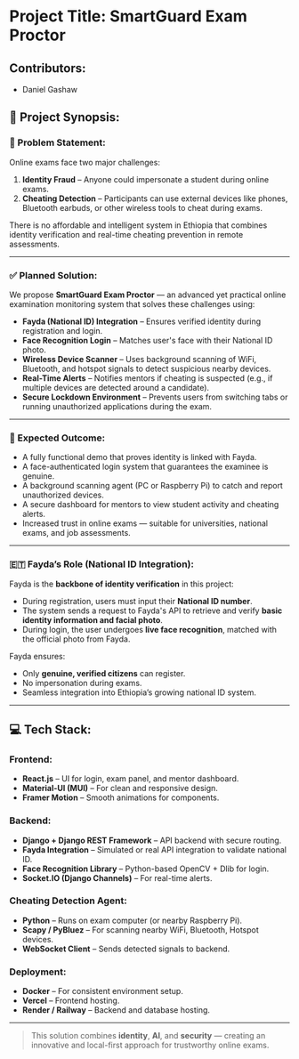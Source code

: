 # Project Title: SmartGuard Exam Proctor

## Contributors:

- Daniel Gashaw

## 🧠 Project Synopsis:

### 🛑 Problem Statement:

Online exams face two major challenges:

1. **Identity Fraud** – Anyone could impersonate a student during online exams.
2. **Cheating Detection** – Participants can use external devices like phones, Bluetooth earbuds, or other wireless tools to cheat during exams.

There is no affordable and intelligent system in Ethiopia that combines identity verification and real-time cheating prevention in remote assessments.

---

### ✅ Planned Solution:

We propose **SmartGuard Exam Proctor** — an advanced yet practical online examination monitoring system that solves these challenges using:

- **Fayda (National ID) Integration** – Ensures verified identity during registration and login.
- **Face Recognition Login** – Matches user's face with their National ID photo.
- **Wireless Device Scanner** – Uses background scanning of WiFi, Bluetooth, and hotspot signals to detect suspicious nearby devices.
- **Real-Time Alerts** – Notifies mentors if cheating is suspected (e.g., if multiple devices are detected around a candidate).
- **Secure Lockdown Environment** – Prevents users from switching tabs or running unauthorized applications during the exam.

---

### 🎯 Expected Outcome:

- A fully functional demo that proves identity is linked with Fayda.
- A face-authenticated login system that guarantees the examinee is genuine.
- A background scanning agent (PC or Raspberry Pi) to catch and report unauthorized devices.
- A secure dashboard for mentors to view student activity and cheating alerts.
- Increased trust in online exams — suitable for universities, national exams, and job assessments.

---

### 🇪🇹 Fayda’s Role (National ID Integration):

Fayda is the **backbone of identity verification** in this project:

- During registration, users must input their **National ID number**.
- The system sends a request to Fayda's API to retrieve and verify **basic identity information and facial photo**.
- During login, the user undergoes **live face recognition**, matched with the official photo from Fayda.

Fayda ensures:

- Only **genuine, verified citizens** can register.
- No impersonation during exams.
- Seamless integration into Ethiopia’s growing national ID system.

---

## 💻 Tech Stack:

### Frontend:

- **React.js** – UI for login, exam panel, and mentor dashboard.
- **Material-UI (MUI)** – For clean and responsive design.
- **Framer Motion** – Smooth animations for components.

### Backend:

- **Django + Django REST Framework** – API backend with secure routing.
- **Fayda Integration** – Simulated or real API integration to validate national ID.
- **Face Recognition Library** – Python-based OpenCV + Dlib for login.
- **Socket.IO (Django Channels)** – For real-time alerts.

### Cheating Detection Agent:

- **Python** – Runs on exam computer (or nearby Raspberry Pi).
- **Scapy / PyBluez** – For scanning nearby WiFi, Bluetooth, Hotspot devices.
- **WebSocket Client** – Sends detected signals to backend.

### Deployment:

- **Docker** – For consistent environment setup.
- **Vercel** – Frontend hosting.
- **Render / Railway** – Backend and database hosting.

---

> This solution combines **identity**, **AI**, and **security** — creating an innovative and local-first approach for trustworthy online exams.
